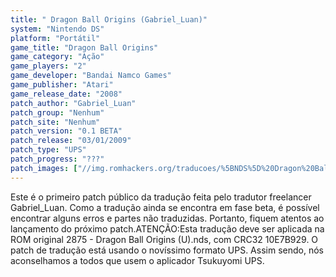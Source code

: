 ```yaml
---
title: " Dragon Ball Origins (Gabriel_Luan)"
system: "Nintendo DS"
platform: "Portátil"
game_title: "Dragon Ball Origins"
game_category: "Ação"
game_players: "2"
game_developer: "Bandai Namco Games"
game_publisher: "Atari"
game_release_date: "2008"
patch_author: "Gabriel_Luan"
patch_group: "Nenhum"
patch_site: "Nenhum"
patch_version: "0.1 BETA"
patch_release: "03/01/2009"
patch_type: "UPS"
patch_progress: "???"
patch_images: ["//img.romhackers.org/traducoes/%5BNDS%5D%20Dragon%20Ball%20Origins%20-%20Gabriel_Luan%20-%201.png","//img.romhackers.org/traducoes/%5BNDS%5D%20Dragon%20Ball%20Origins%20-%20Gabriel_Luan%20-%202.jpg","//img.romhackers.org/traducoes/%5BNDS%5D%20Dragon%20Ball%20Origins%20-%20Gabriel_Luan%20-%203.jpg"]
---
```

Este é o primeiro patch público da tradução feita pelo tradutor freelancer Gabriel_Luan. Como a tradução ainda se encontra em fase beta, é possível encontrar alguns erros e partes não traduzidas. Portanto, fiquem atentos ao lançamento do próximo patch.ATENÇÃO:Esta tradução deve ser aplicada na ROM original 2875 - Dragon Ball Origins (U).nds, com CRC32 10E7B929. O patch de tradução está usando o novíssimo formato UPS. Assim sendo, nós aconselhamos a todos que usem o aplicador Tsukuyomi UPS.